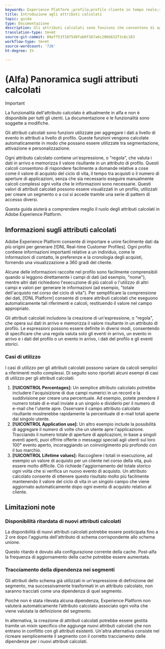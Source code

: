 ```yaml
---
keywords: Experience Platform ;profilo;profilo cliente in tempo reale;risoluzione dei problemi;API
title: Introduzione agli attributi calcolati
topic: guida
type: Documentazione
description: Gli attributi calcolati sono funzioni che consentono di aggregare i dati a livello di evento in attributi a livello di profilo. Queste funzioni vengono calcolate automaticamente in modo che possano essere utilizzate tra segmentazione, attivazione e personalizzazione.
translation-type: tm+mt
source-git-commit: 08eff53f107549fab0f167a6c206b632f3c8c183
workflow-type: tm+mt
source-wordcount: '726'
ht-degree: 1%

---
```



# (Alfa) Panoramica sugli attributi calcolati

>[!IMPORTANT]
>
>La funzionalità dell&#39;attributo calcolato è attualmente in alfa e non è disponibile per tutti gli utenti. La documentazione e le funzionalità sono soggette a modifiche.

Gli attributi calcolati sono funzioni utilizzate per aggregare i dati a livello di evento in attributi a livello di profilo. Queste funzioni vengono calcolate automaticamente in modo che possano essere utilizzate tra segmentazione, attivazione e personalizzazione.

Ogni attributo calcolato contiene un&#39;espressione, o &quot;regola&quot;, che valuta i dati in arrivo e memorizza il valore risultante in un attributo di profilo. Questi calcoli consentono di rispondere facilmente a domande relative a cose come il valore di acquisto del ciclo di vita, il tempo tra acquisti o il numero di aperture di applicazioni, senza che sia necessario eseguire manualmente calcoli complessi ogni volta che le informazioni sono necessarie. Questi valori di attributi calcolati possono essere visualizzati in un profilo, utilizzati per creare un segmento o a cui si accede tramite una serie di pattern di accesso diversi.

Questa guida aiuterà a comprendere meglio il ruolo degli attributi calcolati in Adobe Experience Platform.

## Informazioni sugli attributi calcolati

Adobe Experience Platform consente di importare e unire facilmente dati da più origini per generare [!DNL Real-time Customer Profiles]. Ogni profilo contiene informazioni importanti relative a un individuo, come le informazioni di contatto, le preferenze e la cronologia degli acquisti, fornendo una visualizzazione a 360 gradi del cliente.

Alcune delle informazioni raccolte nel profilo sono facilmente comprensibili quando si leggono direttamente i campi di dati (ad esempio, &quot;nome&quot;), mentre altri dati richiedono l&#39;esecuzione di più calcoli o l&#39;utilizzo di altri campi e valori per generare le informazioni (ad esempio, &quot;totale dell&#39;acquisto nel corso del ciclo di vita&quot;). Per semplificare la comprensione dei dati, [!DNL Platform] consente di creare attributi calcolati che eseguono automaticamente tali riferimenti e calcoli, restituendo il valore nel campo appropriato.

Gli attributi calcolati includono la creazione di un&#39;espressione, o &quot;regola&quot;, che opera sui dati in arrivo e memorizza il valore risultante in un attributo di profilo. Le espressioni possono essere definite in diversi modi, consentendo di specificare che una regola valuta solo gli eventi in arrivo, un evento in arrivo e i dati del profilo o un evento in arrivo, i dati del profilo e gli eventi storici.

### Casi di utilizzo

I casi di utilizzo per gli attributi calcolati possono variare da calcoli semplici a riferimenti molto complessi. Di seguito sono riportati alcuni esempi di casi di utilizzo per gli attributi calcolati:

1. **[!UICONTROL Percentages]:** Un semplice attributo calcolato potrebbe includere l&#39;acquisizione di due campi numerici in un record e la suddivisione per creare una percentuale. Ad esempio, potete prendere il numero totale di e-mail inviate a un singolo e dividerlo per il numero di e-mail che l&#39;utente apre. Osservare il campo attributo calcolato risultante mostrerebbe rapidamente la percentuale di e-mail totali aperte dal singolo utente.
1. **[!UICONTROL Application use]:** Un altro esempio include la possibilità di aggregare il numero di volte che un utente apre l&#39;applicazione. Tracciando il numero totale di aperture di applicazioni, in base a singoli eventi aperti, puoi offrire offerte o messaggi speciali agli utenti sul loro 100° evento aperto, incoraggiando un coinvolgimento più profondo con il tuo marchio.
1. **[!UICONTROL Lifetime values]:** Raccogliere i totali in esecuzione, ad esempio un valore di acquisto per un cliente nel corso della vita, può essere molto difficile. Ciò richiede l&#39;aggiornamento del totale storico ogni volta che si verifica un nuovo evento di acquisto. Un attributo calcolato consente di ottenere questo risultato molto più facilmente mantenendo il valore del ciclo di vita in un singolo campo che viene aggiornato automaticamente dopo ogni evento di acquisto relativo al cliente.

## Limitazioni note

### Disponibilità ritardata di nuovi attributi calcolati

La disponibilità di nuovi attributi calcolati potrebbe essere posticipata fino a 2 ore dopo l&#39;aggiunta dell&#39;attributo di schema corrispondente allo schema unione.

Questo ritardo è dovuto alla configurazione corrente della cache. Post-alfa la frequenza di aggiornamento della cache potrebbe essere aumentata.

### Tracciamento della dipendenza nei segmenti

Gli attributi dello schema già utilizzati in un&#39;espressione di definizione del segmento, ma successivamente trasformati in un attributo calcolato, non saranno tracciati come una dipendenza di quel segmento.

Poiché non è stata rilevata alcuna dipendenza,  Experience Platform non valuterà automaticamente l’attributo calcolato associato ogni volta che viene valutata la definizione del segmento.

In alternativa, la creazione di attributi calcolati potrebbe essere gestita tramite un mixin specifico che aggiunge nuovi attributi calcolati che non entrano in conflitto con gli attributi esistenti. Un&#39;altra alternativa consiste nel ricreare semplicemente il segmento con il corretto tracciamento delle dipendenze per i nuovi attributi calcolati.